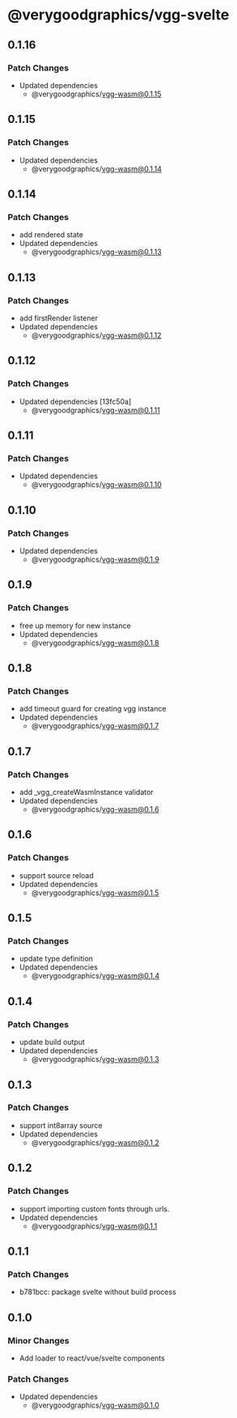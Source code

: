 # @verygoodgraphics/vgg-svelte

## 0.1.16

### Patch Changes

- Updated dependencies
  - @verygoodgraphics/vgg-wasm@0.1.15

## 0.1.15

### Patch Changes

- Updated dependencies
  - @verygoodgraphics/vgg-wasm@0.1.14

## 0.1.14

### Patch Changes

- add rendered state
- Updated dependencies
  - @verygoodgraphics/vgg-wasm@0.1.13

## 0.1.13

### Patch Changes

- add firstRender listener
- Updated dependencies
  - @verygoodgraphics/vgg-wasm@0.1.12

## 0.1.12

### Patch Changes

- Updated dependencies [13fc50a]
  - @verygoodgraphics/vgg-wasm@0.1.11

## 0.1.11

### Patch Changes

- Updated dependencies
  - @verygoodgraphics/vgg-wasm@0.1.10

## 0.1.10

### Patch Changes

- Updated dependencies
  - @verygoodgraphics/vgg-wasm@0.1.9

## 0.1.9

### Patch Changes

- free up memory for new instance
- Updated dependencies
  - @verygoodgraphics/vgg-wasm@0.1.8

## 0.1.8

### Patch Changes

- add timeout guard for creating vgg instance
- Updated dependencies
  - @verygoodgraphics/vgg-wasm@0.1.7

## 0.1.7

### Patch Changes

- add \_vgg_createWasmInstance validator
- Updated dependencies
  - @verygoodgraphics/vgg-wasm@0.1.6

## 0.1.6

### Patch Changes

- support source reload
- Updated dependencies
  - @verygoodgraphics/vgg-wasm@0.1.5

## 0.1.5

### Patch Changes

- update type definition
- Updated dependencies
  - @verygoodgraphics/vgg-wasm@0.1.4

## 0.1.4

### Patch Changes

- update build output
- Updated dependencies
  - @verygoodgraphics/vgg-wasm@0.1.3

## 0.1.3

### Patch Changes

- support int8array source
- Updated dependencies
  - @verygoodgraphics/vgg-wasm@0.1.2

## 0.1.2

### Patch Changes

- support importing custom fonts through urls.
- Updated dependencies
  - @verygoodgraphics/vgg-wasm@0.1.1

## 0.1.1

### Patch Changes

- b781bcc: package svelte without build process

## 0.1.0

### Minor Changes

- Add loader to react/vue/svelte components

### Patch Changes

- Updated dependencies
  - @verygoodgraphics/vgg-wasm@0.1.0
